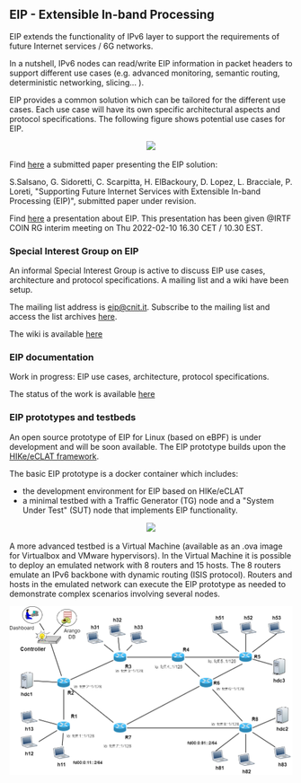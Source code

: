 ## EIP - Extensible In-band Processing

EIP extends the functionality of IPv6 layer to support the requirements of future Internet services / 6G networks.

In a nutshell, IPv6 nodes can read/write EIP information in packet headers to support different use cases (e.g. advanced monitoring, semantic routing, deterministic networking, slicing... ).

EIP provides a common solution which can be tailored for the different use cases. Each use case will have its own specific architectural aspects and protocol specifications. The following figure shows potential use cases for EIP.

<!---
![EIP use cases](<https://docs.google.com/drawings/d/e/2PACX-1vSltSccUQoU0ttVh_yf-werFMzx65vlne-uAJlZpjDent1-g9Yr9qoOCYB0EkhzJ3ZFi2ANvw6_m7P4/pub?w=642
&h=447>)
![EIP use cases](<https://docs.google.com/drawings/d/e/2PACX-1vSltSccUQoU0ttVh_yf-werFMzx65vlne-uAJlZpjDent1-g9Yr9qoOCYB0EkhzJ3ZFi2ANvw6_m7P4/pub?w=449&h=313>)

<center><img src="https://docs.google.com/drawings/d/e/2PACX-1vSltSccUQoU0ttVh_yf-werFMzx65vlne-uAJlZpjDent1-g9Yr9qoOCYB0EkhzJ3ZFi2ANvw6_m7P4/pub?w=395&amp;h=262"></center>

https://docs.google.com/drawings/d/1ctZaFKg3NlQ3J1ux1yz0nQMAYlKPj_ZzqL-1X3w97SA/edit

--->

<center><img src="https://docs.google.com/drawings/d/e/2PACX-1vRzyk0pEHVKmhhyfn6C396nUHrKkmnv4ZFWBaRq2QLJWpyiZ4p-GTBmn76rKHIxlC0nrUiiXDeYaiLn/pub?w=395&amp;h=262"></center>

Find [here](https://github.com/eip-home/eip/blob/main/tech-docs/eip-paper.pdf) a submitted paper presenting the EIP solution:

S.Salsano, G. Sidoretti, C. Scarpitta, H. ElBackoury, D. Lopez, L. Bracciale, P. Loreti,
"Supporting Future Internet Services with Extensible In-band Processing (EIP)", submitted paper under revision.

Find [here](https://tinyurl.com/eip4coinrg) a presentation about EIP. This presentation has been given @IRTF COIN RG interim meeting on Thu 2022-02-10 16.30 CET / 10.30 EST. 


### Special Interest Group on EIP

An informal Special Interest Group is active to discuss EIP use cases, architecture and protocol specifications. A mailing list and a wiki have been setup.

The mailing list address is [eip@cnit.it](mailto:eip@cnit.it). Subscribe to the mailing list and access the list archives [here](http://postino.cnit.it/cgi-bin/mailman/listinfo/eip).

The wiki is available [here](https://github.com/eip-home/eip/wiki)

### EIP documentation 

Work in progress: EIP use cases, architecture, protocol specifications.

The status of the work is available [here](https://github.com/eip-home/eip/wiki/EIP-documentation)

### EIP prototypes and testbeds

An open source prototype of EIP for Linux (based on eBPF) is under development and will be soon available. The EIP prototype builds upon the [HIKe/eCLAT framework](https://hike-eclat.readthedocs.io/).

The basic EIP prototype is a docker container which includes:
- the development environment for EIP based on HIKe/eCLAT
- a minimal testbed with a Traffic Generator (TG) node and a "System Under Test" (SUT) node that implements EIP functionality.

<!--- img source :
      https://docs.google.com/drawings/d/10RUFpz28TDxJ-PgvMalNpm3tdtjR0NooK93X4GYNeI8 
      export the slide as .png, and upload in docs/images with the same name --->
<!---
![basic-EIP-testbed.png](<./images/basic-EIP-testbed.png>)
---> 

<center><img src="https://docs.google.com/drawings/d/e/2PACX-1vRfqnSlb0n8yimc4XHUEBHkQoZykFunajJeiAZoSuArt0wDYQUeA6HelRWCCsDA9fgU-fXmJouu7kr6/pub?w=776&h=330" width="610"></center> 

A more advanced testbed is a Virtual Machine (available as an .ova image for Virtualbox and VMware hypervisors). In the Virtual Machine it is possible to deploy an emulated network with 8 routers and 15 hosts. The 8 routers emulate an IPv6 backbone with dynamic routing (ISIS protocol). Routers and hosts in the emulated network can execute the EIP prototype as needed to demonstrate complex scenarios involving several nodes.

<!--- img source :
      https://www.draw.io/?page-id=J9w6RV8opG_2WJOp4QM1&scale=auto#G1BnzbsuEpvA3uBNfi-l9xWqG1N0aWO_Nh
      export the slide as .png, and upload in docs/images with the same name --->
<center><img src="./images/hpsr2020-tutorial-with-control-plane.png" width="610"></center>


